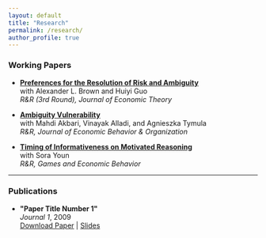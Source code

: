 ```yaml
---
layout: default
title: "Research"
permalink: /research/
author_profile: true
---
```


### Working Papers

- **[Preferences for the Resolution of Risk and Ambiguity](https://papers.ssrn.com/sol3/papers.cfm?abstract_id=4092231)**  
  with Alexander L. Brown and Huiyi Guo  
  _R&R (3rd Round), Journal of Economic Theory_
  
- **[Ambiguity Vulnerability](https://papers.ssrn.com/sol3/papers.cfm?abstract_id=4655454)**  
  with Mahdi Akbari, Vinayak Alladi, and Agnieszka Tymula  
  _R&R, Journal of Economic Behavior & Organization_


- **[Timing of Informativeness on Motivated Reasoning](https://papers.ssrn.com/sol3/papers.cfm?abstract_id=5043225)**  
  with Sora Youn  
  _R&R, Games and Economic Behavior_
  

---

### Publications

- **"Paper Title Number 1"**  
  *Journal 1*, 2009  
  [Download Paper](http://academicpages.github.io/files/paper1.pdf) | [Slides](http://academicpages.github.io/files/slides1.pdf)
